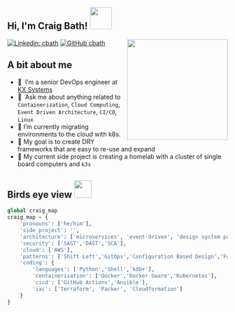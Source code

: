 <h2> Hi, I'm Craig Bath! <img src="https://media.giphy.com/media/HVFyuAzKcC616jnpq7/giphy.gif" width="50"></h2>
<img align='right' src="https://media.giphy.com/media/v1.Y2lkPTc5MGI3NjExdXI5YXZlcHloZmI3YWMzN2hjOHB3eDg5cndkbW84ZzkzY2c2eTYybCZlcD12MV9pbnRlcm5hbF9naWZfYnlfaWQmY3Q9cw/jdPMeyv9rn0hZHh8n9/giphy.gif" width="230">

[![Linkedin: cbath](https://img.shields.io/badge/-cbath-blue?style=flat-square&logo=Linkedin&logoColor=white&link=https://www.linkedin.com/in/craig-bath/)](https://www.linkedin.com/in/craig-bath/)
[![GitHub cbath](https://img.shields.io/github/followers/cbath?label=follow&style=social)](https://github.com/cbath)

## A bit about me

- 🔭 &nbsp;I’m a senior DevOps engineer at <a href="https://kx.com/">KX Systems</a>
- 💬 &nbsp;Ask me about anything related to `Containerization`, `Cloud Computing`, `Event Driven Architecture`, `CI/CD`, `Linux`
- 🌱 I’m currently migrating environments to the cloud with k8s.
- 🥅 My goal is to create DRY frameworks that are easy to re-use and expand 
- 🎯 My current side project is creating a homelab with a cluster of single board computers and `k3s`

<h2> Birds eye view <img src="https://media.giphy.com/media/0L3tl4fzhYefGzAplE/giphy.gif" width="40"></h2>

```python
global craig_map
craig_map = {
    'pronouns': ['he/him'],
    'side_project': '',
    'architecture': ['microservices', 'event-driven', 'design system pattern'],
    'security': ['SAST','DAST','SCA'],
    'cloud': ['AWS'],
    'patterns': ['Shift Left','GitOps','Configuration Based Design','Functional Programming'],
    'coding': {
        'languages': ['Python','Shell','kdb+'],
        'containerisation': ['Docker','Docker Swarm','Kubernetes'],
        'cicd': ['GitHub Actions','Ansible'],
        'iac': ['Terraform', 'Packer', 'Cloudformation']
    }
}
```
